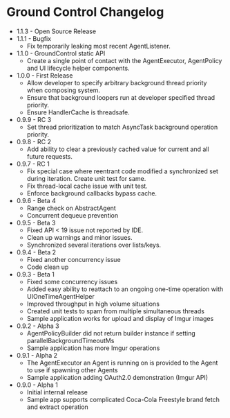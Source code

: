 # Ground Control Changelog #

*	1.1.3 - Open Source Release
*   1.1.1 - Bugfix
    *   Fix temporarily leaking most recent AgentListener.
*   1.1.0 - GroundControl static API
    *   Create a single point of contact with the AgentExecutor, AgentPolicy and UI lifecycle helper components.
*   1.0.0 - First Release
    *   Allow developer to specify arbitrary background thread priority when composing system.
    *   Ensure that background loopers run at developer specified thread priority. 
    *   Ensure HandlerCache is threadsafe.
*   0.9.9 - RC 3
    *   Set thread prioritization to match AsyncTask background operation priority.
*   0.9.8 - RC 2
    *   Add ability to clear a previously cached value for current and all future requests.
*   0.9.7 - RC 1
    *   Fix special case where reentrant code modified a synchronized set during iteration. Create unit test for same.
    *   Fix thread-local cache issue with unit test.
    *   Enforce background callbacks bypass cache.
*   0.9.6 - Beta 4
    *   Range check on AbstractAgent
    *   Concurrent dequeue prevention
*   0.9.5 - Beta 3
    *   Fixed API < 19 issue not reported by IDE.
    *   Clean up warnings and minor issues.
    *   Synchronized several iterations over lists/keys.
*   0.9.4 - Beta 2
    *   Fixed another concurrency issue 
    *   Code clean up
*   0.9.3 - Beta 1
    *   Fixed some concurrency issues
    *   Added easy ability to reattach to an ongoing one-time operation with UIOneTimeAgentHelper
    *   Improved throughput in high volume situations
    *   Created unit tests to spam from multiple simultaneous threads
    *   Sample application works for upload and display of Imgur images
*   0.9.2 - Alpha 3
    *   AgentPolicyBuilder did not return builder instance if setting parallelBackgroundTimeoutMs
    *   Sample application has more Imgur operations
*   0.9.1 - Alpha 2
    *   The AgentExecutor an Agent is running on is provided to the Agent to use if spawning other Agents
    *   Sample application adding OAuth2.0 demonstration (Imgur API)
*   0.9.0 - Alpha 1
    *   Initial internal release
    *   Sample app supports complicated Coca-Cola Freestyle brand fetch and extract operation
